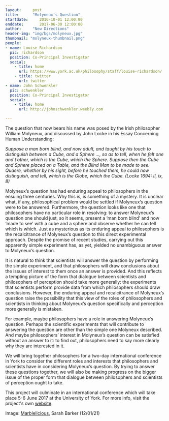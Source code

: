 ```yaml
---
layout:     post
title:      "Molyneux's Question"
startdate:     2016-10-01 12:00:00
enddate:       2017-06-30 12:00:00
author:     "New Directions"
header-img: "img/bgs/molyneux.jpg"
thumbnail: "molyneux-thumbnail.png"
people:
- name: Louise Richardson
  pic: richardson
  position: Co-Principal Investigator
  social:
    - title: home
      url: https://www.york.ac.uk/philosophy/staff/louise-richardson/
    - title: twitter
      url: twitter
- name: John Schwenkler
  pic: schwenkler
  position: Co-Principal Investigator
  social:
    - title: home
      url: http://johnschwenkler.weebly.com

---
```



The question that now bears his name was posed by the Irish philosopher William Molyneux, and discussed by John Locke in his  Essay Concerning Human Understanding:

*Suppose a man born blind, and now adult, and taught by his touch to distinguish between a Cube, and a Sphere ..., so as to tell, when he felt one and t’other, which is the Cube, which the Sphere. Suppose then the Cube and Sphere placed on a Table, and the Blind Man to be made to see.  Quaere, whether by his sight, before he touched them, he could now distinguish, and tell, which is the Globe, which the Cube. (Locke 1694: II, ix, 8)*

Molyneux’s question has had enduring appeal to philosophers in the ensuing three centuries. Why this is, is something of a mystery. It is unclear what, if any, philosophical problem would be settled if Molyneux’s question were to be answered. Furthermore, the question looks like one that philosophers have no particular role in resolving: to answer Molyneux’s question one should just, so it seems, present a ‘man born blind’ and now ‘made to see’ with a cube and a sphere and observe whether he can tell which is which. Just as mysterious as its enduring appeal to philosophers is the recalcitrance of Molyneux’s question to this direct experimental approach. Despite the promise of recent studies, carrying out this apparently simple experiment has, as yet, yielded no unambiguous answer to Molyneux’s question.

It is natural to think that scientists will answer the question by performing the simple experiment, and that philosophers will draw conclusions about the issues of interest to them once an answer is provided. And this reflects a tempting picture of the form that dialogue between scientists and philosophers of perception should take more generally: the experiments that scientists perform provide data from which philosophers should draw conclusions. However, the enduring appeal and recalcitrance of Molyneux’s question raise the possibility that this view of the roles of philosophers and scientists in thinking about Molyneux’s question specifically and perception more generally is mistaken.

For example, maybe philosophers have a role in answering Molyneux’s question. Perhaps the scientific experiments that will contribute to answering the question are other than the simple one Molyneux described. And maybe philosophers’ interest in Molyneux’s question can be satisfied without an answer to it: to find out, philosophers need to say more clearly why they are interested in it.

We will bring together philosophers for a two­-day international conference in York to consider the different roles and interests that philosophers and scientists have in considering Molyneux’s question. By trying to answer these questions together, we will also be making progress on the bigger issue of the proper form that dialogue between philosophers and scientists of perception ought to take.

This project will culminate in an international conference which will take place 5-6 June 2017 at the University of York. For more info, visit the project's own [website](https://spinperceptionnetwork.wordpress.com/mq/).

<span class="caption text-muted">Image:
<a href="https://www.flickr.com/photos/sarahgb/6736759289" target="_blank">Marblelicious</a>, Sarah Barker (12/01/21)</span>
